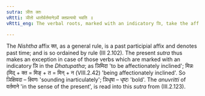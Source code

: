 ```yaml
---
sutra: ञीतः क्तः
vRtti: ञीतो धातोर्वर्तमानेऽर्थे क्तप्रत्ययो भवति ॥
vRtti_eng: The verbal roots, marked with an indicatory ञि, take the affix क्त, in denoting the present time.

---
```

The _Nishtha_ affix क्त, as a general rule, is a past participial affix and denotes past time; and is so ordained by rule (III 2.102). The present _sutra_ thus makes an exception in case of those verbs which are marked with an indicatory ञि in the _Dhatupatha_; as ञिमिदा 'to be affectionately inclined'; मिन्नः (मिद् + क्त = मिङ् + त = मिन् + न (VIII.2.42) 'being affectionately inclined'. So ञिक्षिवदा – क्ष्विणः 'sounding inarticulately'; ञिधृषा – धृष्टः 'bold'. The _anuvritti_ of वर्तमाने 'in the sense of the present', is read into this _sutra_ from (III.2.123).